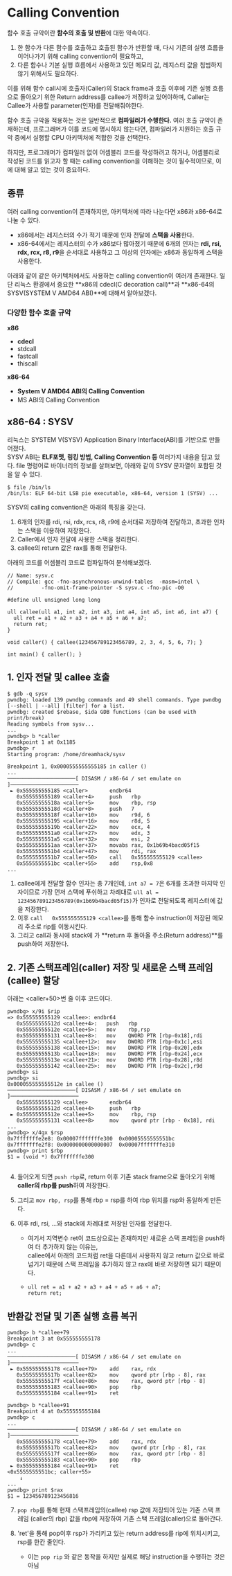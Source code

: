 # Calling Convention
함수 호출 규악이란 **함수의 호출 및 반환**에 대한 약속이다.  
1. 한 함수가 다른 함수를 호출하고 호출된 함수가 반환할 때, 다시 기존의 실행 흐름을 이어나가기 위해 calling convention이 필요하고,  
2. 다른 함수나 기본 실행 흐름에서 사용하고 있던 메모리 값, 레지스터 값을 침범하지 않기 위해서도 필요하다.  

이를 위해 함수 call시에 호출자(Caller)의 Stack frame과 호출 이후에 기존 실행 흐름으로 돌아오기 위한 Return address를 callee가 저장하고 있어야하며, Caller는 Callee가 사용할 parameter(인자)를 전달해줘야한다.

함수 호출 규악을 적용하는 것은 일반적으로 **컴파일러가 수행한다.** 여러 호출 규약이 존재하는데, 프로그래머가 이를 코드에 명시하지 않는다면, 컴파일러가 지원하는 호출 규악 중에서 실행할 CPU 아키텍처에 적합한 것을 선택한다.

하지만, 프로그래머가 컴파일러 없이 어셈블리 코드를 작성하려고 하거나, 어셈블리로 작성된 코드를 읽고자 할 때는 calling convention을 이해하는 것이 필수적이므로, 이에 대해 알고 있는 것이 중요하다.

## 종류

여러 calling convention이 존재하지만, 아키텍처에 따라 나눈다면 x86과 x86-64로 나눌 수 있다.  
- x86에서는 레지스터의 수가 적기 때문에 인자 전달에 **스택을 사용**한다.
- x86-64에서는 레지스터의 수가 x86보다 많아졌기 때문에 6개의 인자는 **rdi, rsi, rdx, rcx, r8, r9**을 순서대로 사용하고 그 이상의 인자에는 x86과 동일하게 스택을 사용한다.

아래와 같이 같은 아키텍처에서도 사용하는 calling convention이 여러개 존재한다. 일단 리눅스 환경에서 중요한 **x86의 cdecl(C decoration call)**과 **x86-64의 SYSV(SYSTEM V AMD64 ABI)**에 대해서 알아보겠다.

### 다양한 함수 호출 규악

**x86** 
- **cdecl**
- stdcall
- fastcall
- thiscall

**x86-64**

- **System V AMD64 ABI의 Calling Convention**
- MS ABI의 Calling Convention

## x86-64 : SYSV
리눅스는 SYSTEM V(SYSV) Application Binary Interface(ABI)를 기반으로 만들어졌다.   
SYSV ABI는 **ELF포맷, 링킹 방법, Calling Convention 등** 여러가지 내용을 담고 있다. file 명렁어로 바이너리의 정보를 살펴보면, 아래와 같이 SYSV 문자열이 포함된 것을 알 수 있다.
```
$ file /bin/ls
/bin/ls: ELF 64-bit LSB pie executable, x86-64, version 1 (SYSV) ...

```
SYSV의 calling convention은 아래의 특징을 갖는다.

1. 6개의 인자를 rdi, rsi, rdx, rcs, r8, r9에 순서대로 저장하여 전달하고, 초과한 인자는 스택을 이용하여 저장한다.
2. Caller에서 인자 전달에 사용한 스택을 정리한다.
3. callee의 return 값은 rax를 통해 전달한다.

아래의 코드를 어셈블리 코드로 컴파일하여 분석해보겠다.
```
// Name: sysv.c
// Compile: gcc -fno-asynchronous-unwind-tables  -masm=intel \
//         -fno-omit-frame-pointer -S sysv.c -fno-pic -O0

#define ull unsigned long long

ull callee(ull a1, int a2, int a3, int a4, int a5, int a6, int a7) {
  ull ret = a1 + a2 + a3 + a4 + a5 + a6 + a7;
  return ret;
}

void caller() { callee(123456789123456789, 2, 3, 4, 5, 6, 7); }

int main() { caller(); }
```
## 1. 인자 전달 및 callee 호출
```
$ gdb -q sysv
pwndbg: loaded 139 pwndbg commands and 49 shell commands. Type pwndbg [--shell | --all] [filter] for a list.
pwndbg: created $rebase, $ida GDB functions (can be used with print/break)
Reading symbols from sysv...
...
pwndbg> b *caller
Breakpoint 1 at 0x1185
pwndbg> r
Starting program: /home/dreamhack/sysv

Breakpoint 1, 0x0000555555555185 in caller ()
...
──────────────────────[ DISASM / x86-64 / set emulate on ]──────────────────────
 ► 0x555555555185 <caller>       endbr64
   0x555555555189 <caller+4>     push   rbp
   0x55555555518a <caller+5>     mov    rbp, rsp
   0x55555555518d <caller+8>     push   7
   0x55555555518f <caller+10>    mov    r9d, 6
   0x555555555195 <caller+16>    mov    r8d, 5
   0x55555555519b <caller+22>    mov    ecx, 4
   0x5555555551a0 <caller+27>    mov    edx, 3
   0x5555555551a5 <caller+32>    mov    esi, 2
   0x5555555551aa <caller+37>    movabs rax, 0x1b69b4bacd05f15
   0x5555555551b4 <caller+47>    mov    rdi, rax
   0x5555555551b7 <caller+50>    call   0x555555555129 <callee>
   0x5555555551bc <caller+55>    add    rsp,0x8
...
```

1. callee에게 전달할 함수 인자는 총 7개인데, `int a7 = 7`은 6개를 초과한 마지막 인자이므로 가장 먼저 스택에 푸쉬하고 차례대로 `ull al = 123456789123456789(0x1b69b4bacd05f15)`가 인자로 전달되도록 레지스터에 값을 저장한다.
2. 이후 `call   0x555555555129 <callee>`를 통해 <callee> 함수 instruction이 저장된 메모리 주소로 rip를 이동시킨다.
3. 그리고 call과 동시에 stack에 <callee>가 **return 후 돌아올 주소(Return address)**를 push하여 저장한다.

## 2. 기존 스택프레임(caller) 저장 및 새로운 스택 프레임(callee) 할당
아래는 <caller+50>번 줄 이후 코드이다.
```
pwndbg> x/9i $rip
=> 0x555555555129 <callee>:	endbr64
   0x55555555512d <callee+4>:	push   rbp
   0x55555555512e <callee+5>:	mov    rbp,rsp
   0x555555555131 <callee+8>:	mov    QWORD PTR [rbp-0x18],rdi
   0x555555555135 <callee+12>:	mov    DWORD PTR [rbp-0x1c],esi
   0x555555555138 <callee+15>:	mov    DWORD PTR [rbp-0x20],edx
   0x55555555513b <callee+18>:	mov    DWORD PTR [rbp-0x24],ecx
   0x55555555513e <callee+21>:	mov    DWORD PTR [rbp-0x28],r8d
   0x555555555142 <callee+25>:	mov    DWORD PTR [rbp-0x2c],r9d
pwndbg> si
pwndbg> si
0x000055555555512e in callee ()
──────────────────────[ DISASM / x86-64 / set emulate on ]──────────────────────
   0x555555555129 <callee>       endbr64
   0x55555555512d <callee+4>     push   rbp
 ► 0x55555555512e <callee+5>     mov    rbp, rsp
   0x555555555131 <callee+8>     mov    qword ptr [rbp - 0x18], rdi
...
pwndbg> x/4gx $rsp
0x7fffffffe2e8: 0x00007fffffffe300  0x00005555555551bc
0x7fffffffe2f8: 0x0000000000000007  0x00007fffffffe310
pwndbg> print $rbp
$1 = (void *) 0x7fffffffe300
 
```

4. 들어오게 되면 `push rbp`로, return 이후 기존 stack frame으로 돌아오기 위해 **caller의 rbp를 push**하여 저장한다.
5. 그리고 `mov rbp, rsp`를 통해 rbp = rsp를 하여 rbp 위치를 rsp와 동일하게 만든다.
6. 이후 rdi, rsi, ...와 stack에 차례대로 저장된 인자를 전달한다.
   
     - 여기서 지역변수 ret이 코드상으로는 존재하지만 새로운 스택 프레임을 push하여 더 추가하지 않는 이유는,   
callee에서 아래의 코드처럼 ret을 다른데서 사용하지 않고 return 값으로 바로 넘기기 때문에 스택 프레임을 추가하지 않고 rax에 바로 저장하면 되기 때문이다.

     - ```
       ull ret = a1 + a2 + a3 + a4 + a5 + a6 + a7;
       return ret;
       ```
## 반환값 전달 및 기존 실행 흐름 복귀
```
pwndbg> b *callee+79
Breakpoint 3 at 0x555555555178
pwndbg> c
...
──────────────────────[ DISASM / x86-64 / set emulate on ]──────────────────────
 ► 0x555555555178 <callee+79>    add    rax, rdx
   0x55555555517b <callee+82>    mov    qword ptr [rbp - 8], rax
   0x55555555517f <callee+86>    mov    rax, qword ptr [rbp - 8]
   0x555555555183 <callee+90>    pop    rbp
   0x555555555184 <callee+91>    ret

pwndbg> b *callee+91
Breakpoint 4 at 0x555555555184
pwndbg> c
...
──────────────────────[ DISASM / x86-64 / set emulate on ]──────────────────────
   0x555555555178 <callee+79>    add    rax, rdx
   0x55555555517b <callee+82>    mov    qword ptr [rbp - 8], rax
   0x55555555517f <callee+86>    mov    rax, qword ptr [rbp - 8]
   0x555555555183 <callee+90>    pop    rbp
 ► 0x555555555184 <callee+91>    ret                                  <0x5555555551bc; caller+55>
    ↓
...
pwndbg> print $rax
$1 = 123456789123456816
```

7. `pop rbp`를 통해 현재 스택프레임의(callee) rsp 값에 저장되어 있는 기존 스택 프레임 (caller의 rbp) 값을 rbp에 저장하여 기존 스택 프레임(caller)으로 돌아간다.
8. 'ret'을 통해 pop이후 rsp가 가리키고 있는 return address를 rip에 위치시키고, rsp를 한칸 줄인다. 

    - 이는 `pop rip` 와 같은 동작을 하지만 실제로 해당 instruction을 수행하는 것은 아님
